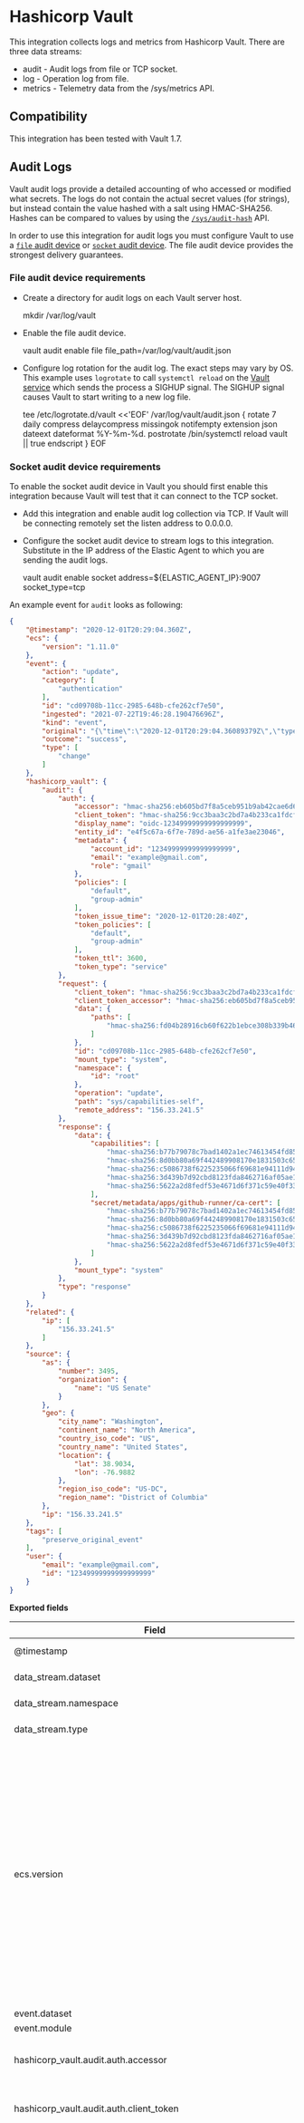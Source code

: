 # Hashicorp Vault

This integration collects logs and metrics from Hashicorp Vault. There are
three data streams:

- audit - Audit logs from file or TCP socket.
- log - Operation log from file.
- metrics - Telemetry data from the /sys/metrics API.

## Compatibility

This integration has been tested with Vault 1.7.

## Audit Logs

Vault audit logs provide a detailed accounting of who accessed or modified what
secrets. The logs do not contain the actual secret values (for strings), but
instead contain the value hashed with a salt using HMAC-SHA256. Hashes can be
compared to values by using the
[`/sys/audit-hash`](https://www.vaultproject.io/api/system/audit-hash.html) API.

In order to use this integration for audit logs you must configure Vault
to use a [`file` audit device](https://www.vaultproject.io/docs/audit/file)
or [`socket` audit device](https://www.vaultproject.io/docs/audit/socket). The
file audit device provides the strongest delivery guarantees.

### File audit device requirements

- Create a directory for audit logs on each Vault server host.

    mkdir /var/log/vault

- Enable the file audit device.

    vault audit enable file file_path=/var/log/vault/audit.json

- Configure log rotation for the audit log. The exact steps may vary by OS.
This example uses `logrotate` to call `systemctl reload` on the
[Vault service](https://learn.hashicorp.com/tutorials/vault/deployment-guide#step-3-configure-systemd)
which sends the process a SIGHUP signal. The SIGHUP signal causes Vault to start
writing to a new log file.
  
    tee /etc/logrotate.d/vault <<'EOF'
    /var/log/vault/audit.json {
      rotate 7
      daily
      compress
      delaycompress
      missingok
      notifempty
      extension json
      dateext
      dateformat %Y-%m-%d.
      postrotate
          /bin/systemctl reload vault || true
      endscript
    }
    EOF
  
### Socket audit device requirements

To enable the socket audit device in Vault you should first enable this
integration because Vault will test that it can connect to the TCP socket.

- Add this integration and enable audit log collection via TCP. If Vault will
be connecting remotely set the listen address to 0.0.0.0.
  
- Configure the socket audit device to stream logs to this integration.
Substitute in the IP address of the Elastic Agent to which you are sending the
audit logs.

    vault audit enable socket address=${ELASTIC_AGENT_IP}:9007 socket_type=tcp

An example event for `audit` looks as following:

```json
{
    "@timestamp": "2020-12-01T20:29:04.360Z",
    "ecs": {
        "version": "1.11.0"
    },
    "event": {
        "action": "update",
        "category": [
            "authentication"
        ],
        "id": "cd09708b-11cc-2985-648b-cfe262cf7e50",
        "ingested": "2021-07-22T19:46:28.190476696Z",
        "kind": "event",
        "original": "{\"time\":\"2020-12-01T20:29:04.36089379Z\",\"type\":\"response\",\"auth\":{\"client_token\":\"hmac-sha256:9cc3baa3c2bd7a4b233ca1fdcf69df91c8f2a9f14ddda54a4039190f581dd327\",\"accessor\":\"hmac-sha256:eb605bd7f8a5ceb951b9ab42cae6d6c3f12f203cb2c2a78e33e899f77dceb931\",\"display_name\":\"oidc-12349999999999999999\",\"policies\":[\"default\",\"group-admin\"],\"token_policies\":[\"default\",\"group-admin\"],\"metadata\":{\"account_id\":\"12349999999999999999\",\"email\":\"example@gmail.com\",\"role\":\"gmail\"},\"entity_id\":\"e4f5c67a-6f7e-789d-ae56-a1fe3ae23046\",\"token_type\":\"service\",\"token_ttl\":3600,\"token_issue_time\":\"2020-12-01T20:28:40Z\"},\"request\":{\"id\":\"cd09708b-11cc-2985-648b-cfe262cf7e50\",\"operation\":\"update\",\"mount_type\":\"system\",\"client_token\":\"hmac-sha256:9cc3baa3c2bd7a4b233ca1fdcf69df91c8f2a9f14ddda54a4039190f581dd327\",\"client_token_accessor\":\"hmac-sha256:eb605bd7f8a5ceb951b9ab42cae6d6c3f12f203cb2c2a78e33e899f77dceb931\",\"namespace\":{\"id\":\"root\"},\"path\":\"sys/capabilities-self\",\"data\":{\"paths\":[\"hmac-sha256:fd04b28916cb60f622b1ebce308b339b468f5da93fa735f985f4435049627a27\"]},\"remote_address\":\"156.33.241.5\"},\"response\":{\"mount_type\":\"system\",\"data\":{\"capabilities\":[\"hmac-sha256:b77b79078c7bad1402a1ec74613454fd85efa203f1aa557fd2a9718cfd4ef367\",\"hmac-sha256:8d0bb80a69f442489908170e1831503c65b2f9d45a3250eac21fc16840416e5a\",\"hmac-sha256:c5086738f6225235066f69681e94111d94a45a268e9f0c64c6105073e32e8176\",\"hmac-sha256:3d439b7d92cbd8123fda8462716af05ae15710c8e2905eaba8d5452fccbad2f2\",\"hmac-sha256:5622a2d8fedf53e4671d6f371c59e40f3379030815fd4bb4126fdedce5fc87bb\"],\"secret/metadata/apps/github-runner/ca-cert\":[\"hmac-sha256:b77b79078c7bad1402a1ec74613454fd85efa203f1aa557fd2a9718cfd4ef367\",\"hmac-sha256:8d0bb80a69f442489908170e1831503c65b2f9d45a3250eac21fc16840416e5a\",\"hmac-sha256:c5086738f6225235066f69681e94111d94a45a268e9f0c64c6105073e32e8176\",\"hmac-sha256:3d439b7d92cbd8123fda8462716af05ae15710c8e2905eaba8d5452fccbad2f2\",\"hmac-sha256:5622a2d8fedf53e4671d6f371c59e40f3379030815fd4bb4126fdedce5fc87bb\"]}}}",
        "outcome": "success",
        "type": [
            "change"
        ]
    },
    "hashicorp_vault": {
        "audit": {
            "auth": {
                "accessor": "hmac-sha256:eb605bd7f8a5ceb951b9ab42cae6d6c3f12f203cb2c2a78e33e899f77dceb931",
                "client_token": "hmac-sha256:9cc3baa3c2bd7a4b233ca1fdcf69df91c8f2a9f14ddda54a4039190f581dd327",
                "display_name": "oidc-12349999999999999999",
                "entity_id": "e4f5c67a-6f7e-789d-ae56-a1fe3ae23046",
                "metadata": {
                    "account_id": "12349999999999999999",
                    "email": "example@gmail.com",
                    "role": "gmail"
                },
                "policies": [
                    "default",
                    "group-admin"
                ],
                "token_issue_time": "2020-12-01T20:28:40Z",
                "token_policies": [
                    "default",
                    "group-admin"
                ],
                "token_ttl": 3600,
                "token_type": "service"
            },
            "request": {
                "client_token": "hmac-sha256:9cc3baa3c2bd7a4b233ca1fdcf69df91c8f2a9f14ddda54a4039190f581dd327",
                "client_token_accessor": "hmac-sha256:eb605bd7f8a5ceb951b9ab42cae6d6c3f12f203cb2c2a78e33e899f77dceb931",
                "data": {
                    "paths": [
                        "hmac-sha256:fd04b28916cb60f622b1ebce308b339b468f5da93fa735f985f4435049627a27"
                    ]
                },
                "id": "cd09708b-11cc-2985-648b-cfe262cf7e50",
                "mount_type": "system",
                "namespace": {
                    "id": "root"
                },
                "operation": "update",
                "path": "sys/capabilities-self",
                "remote_address": "156.33.241.5"
            },
            "response": {
                "data": {
                    "capabilities": [
                        "hmac-sha256:b77b79078c7bad1402a1ec74613454fd85efa203f1aa557fd2a9718cfd4ef367",
                        "hmac-sha256:8d0bb80a69f442489908170e1831503c65b2f9d45a3250eac21fc16840416e5a",
                        "hmac-sha256:c5086738f6225235066f69681e94111d94a45a268e9f0c64c6105073e32e8176",
                        "hmac-sha256:3d439b7d92cbd8123fda8462716af05ae15710c8e2905eaba8d5452fccbad2f2",
                        "hmac-sha256:5622a2d8fedf53e4671d6f371c59e40f3379030815fd4bb4126fdedce5fc87bb"
                    ],
                    "secret/metadata/apps/github-runner/ca-cert": [
                        "hmac-sha256:b77b79078c7bad1402a1ec74613454fd85efa203f1aa557fd2a9718cfd4ef367",
                        "hmac-sha256:8d0bb80a69f442489908170e1831503c65b2f9d45a3250eac21fc16840416e5a",
                        "hmac-sha256:c5086738f6225235066f69681e94111d94a45a268e9f0c64c6105073e32e8176",
                        "hmac-sha256:3d439b7d92cbd8123fda8462716af05ae15710c8e2905eaba8d5452fccbad2f2",
                        "hmac-sha256:5622a2d8fedf53e4671d6f371c59e40f3379030815fd4bb4126fdedce5fc87bb"
                    ]
                },
                "mount_type": "system"
            },
            "type": "response"
        }
    },
    "related": {
        "ip": [
            "156.33.241.5"
        ]
    },
    "source": {
        "as": {
            "number": 3495,
            "organization": {
                "name": "US Senate"
            }
        },
        "geo": {
            "city_name": "Washington",
            "continent_name": "North America",
            "country_iso_code": "US",
            "country_name": "United States",
            "location": {
                "lat": 38.9034,
                "lon": -76.9882
            },
            "region_iso_code": "US-DC",
            "region_name": "District of Columbia"
        },
        "ip": "156.33.241.5"
    },
    "tags": [
        "preserve_original_event"
    ],
    "user": {
        "email": "example@gmail.com",
        "id": "12349999999999999999"
    }
}
```

**Exported fields**

| Field | Description | Type |
|---|---|---|
| @timestamp | Event timestamp. | date |
| data_stream.dataset | Data stream dataset. | constant_keyword |
| data_stream.namespace | Data stream namespace. | constant_keyword |
| data_stream.type | Data stream type. | constant_keyword |
| ecs.version | ECS version this event conforms to. `ecs.version` is a required field and must exist in all events. When querying across multiple indices -- which may conform to slightly different ECS versions -- this field lets integrations adjust to the schema version of the events. | keyword |
| event.dataset | Event dataset | constant_keyword |
| event.module | Event module | constant_keyword |
| hashicorp_vault.audit.auth.accessor | This is an HMAC of the client token accessor | keyword |
| hashicorp_vault.audit.auth.client_token | This is an HMAC of the client's token ID. | keyword |
| hashicorp_vault.audit.auth.display_name | Display name is a non-security sensitive identifier that is applicable to this auth. It is used for logging and prefixing of dynamic secrets. For example, it may be "armon" for the github credential backend. If the client token is used to generate a SQL credential, the user may be "github-armon-uuid". This is to help identify the source without using audit tables. | keyword |
| hashicorp_vault.audit.auth.entity_id | Entity ID is the identifier of the entity in identity store to which the identity of the authenticating client belongs to. | keyword |
| hashicorp_vault.audit.auth.external_namespace_policies | External namespace policies represent the policies authorized from different namespaces indexed by respective namespace identifiers. | flattened |
| hashicorp_vault.audit.auth.identity_policies | These are the policies sourced from the identity. | keyword |
| hashicorp_vault.audit.auth.metadata | This will contain a list of metadata key/value pairs associated with the authenticated user. | flattened |
| hashicorp_vault.audit.auth.no_default_policy | Indicates that the default policy should not be added by core when creating a token. The default policy will still be added if it's explicitly defined. | boolean |
| hashicorp_vault.audit.auth.policies | Policies is the list of policies that the authenticated user is associated with. | keyword |
| hashicorp_vault.audit.auth.remaining_uses |  | long |
| hashicorp_vault.audit.auth.token_issue_time |  | date |
| hashicorp_vault.audit.auth.token_policies | These are the policies sourced from the token. | keyword |
| hashicorp_vault.audit.auth.token_ttl |  | long |
| hashicorp_vault.audit.auth.token_type |  | keyword |
| hashicorp_vault.audit.error | If an error occurred with the request, the error message is included in this field's value. | keyword |
| hashicorp_vault.audit.request.client_token | This is an HMAC of the client's token ID. | keyword |
| hashicorp_vault.audit.request.client_token_accessor | This is an HMAC of the client token accessor. | keyword |
| hashicorp_vault.audit.request.data | The data object will contain secret data in key/value pairs. | flattened |
| hashicorp_vault.audit.request.headers | Additional HTTP headers specified by the client as part of the request. | flattened |
| hashicorp_vault.audit.request.id | This is the unique request identifier. | keyword |
| hashicorp_vault.audit.request.mount_type |  | keyword |
| hashicorp_vault.audit.request.namespace.id |  | keyword |
| hashicorp_vault.audit.request.namespace.path |  | keyword |
| hashicorp_vault.audit.request.operation | This is the type of operation which corresponds to path capabilities and is expected to be one of: create, read, update, delete, or list. | keyword |
| hashicorp_vault.audit.request.path | The requested Vault path for operation. | keyword |
| hashicorp_vault.audit.request.policy_override | Policy override indicates that the requestor wishes to override soft-mandatory Sentinel policies. | boolean |
| hashicorp_vault.audit.request.remote_address | The IP address of the client making the request. | ip |
| hashicorp_vault.audit.request.wrap_ttl | If the token is wrapped, this displays configured wrapped TTL in seconds. | long |
| hashicorp_vault.audit.response.auth.accessor |  | keyword |
| hashicorp_vault.audit.response.auth.client_token |  | keyword |
| hashicorp_vault.audit.response.auth.display_name |  | keyword |
| hashicorp_vault.audit.response.auth.entity_id |  | keyword |
| hashicorp_vault.audit.response.auth.external_namespace_policies |  | flattened |
| hashicorp_vault.audit.response.auth.identity_policies |  | keyword |
| hashicorp_vault.audit.response.auth.metadata |  | flattened |
| hashicorp_vault.audit.response.auth.no_default_policy |  | boolean |
| hashicorp_vault.audit.response.auth.num_uses |  | long |
| hashicorp_vault.audit.response.auth.policies |  |  |
| hashicorp_vault.audit.response.auth.token_issue_time |  | date |
| hashicorp_vault.audit.response.auth.token_policies |  | keyword |
| hashicorp_vault.audit.response.auth.token_ttl | Time to live for the token in seconds. | long |
| hashicorp_vault.audit.response.auth.token_type |  | keyword |
| hashicorp_vault.audit.response.data | Response payload. | flattened |
| hashicorp_vault.audit.response.headers | Headers will contain the http headers from the plugin that it wishes to have as part of the output. | flattened |
| hashicorp_vault.audit.response.mount_type |  | keyword |
| hashicorp_vault.audit.response.redirect | Redirect is an HTTP URL to redirect to for further authentication. This is only valid for credential backends. This will be blanked for any logical backend and ignored. | keyword |
| hashicorp_vault.audit.response.wrap_info.accessor | The token accessor for the wrapped response token. | keyword |
| hashicorp_vault.audit.response.wrap_info.creation_path | Creation path is the original request path that was used to create the wrapped response. | keyword |
| hashicorp_vault.audit.response.wrap_info.creation_time | The creation time. This can be used with the TTL to figure out an expected expiration. | date |
| hashicorp_vault.audit.response.wrap_info.token | The token containing the wrapped response. | keyword |
| hashicorp_vault.audit.response.wrap_info.ttl | Specifies the desired TTL of the wrapping token. | long |
| hashicorp_vault.audit.response.wrap_info.wrapped_accessor | The token accessor for the wrapped response token. | keyword |
| hashicorp_vault.audit.type | Audit record type (request or response). | keyword |
| input.type |  | keyword |
| log.file.path | Full path to the log file this event came from, including the file name. It should include the drive letter, when appropriate. If the event wasn't read from a log file, do not populate this field. | keyword |
| log.offset |  | long |
| log.source.address | Source address (IP and port) of the log message. | keyword |
| message | For log events the message field contains the log message, optimized for viewing in a log viewer. For structured logs without an original message field, other fields can be concatenated to form a human-readable summary of the event. If multiple messages exist, they can be combined into one message. | text |
| nomad.allocation.id | Nomad allocation ID | keyword |
| nomad.namespace | Nomad namespace. | keyword |
| nomad.node.id | Nomad node ID. | keyword |
| nomad.task.name | Nomad task name. | keyword |
| related.ip | All of the IPs seen on your event. | ip |
| source.as.number | Unique number allocated to the autonomous system. The autonomous system number (ASN) uniquely identifies each network on the Internet. | long |
| source.as.organization.name | Organization name. | keyword |
| source.geo.city_name | City name. | keyword |
| source.geo.continent_name | Name of the continent. | keyword |
| source.geo.country_iso_code | Country ISO code. | keyword |
| source.geo.country_name | Country name. | keyword |
| source.geo.location | Longitude and latitude. | geo_point |
| source.geo.region_iso_code | Region ISO code. | keyword |
| source.geo.region_name | Region name. | keyword |
| source.ip | IP address of the source (IPv4 or IPv6). | ip |
| tags | List of keywords used to tag each event. | keyword |
| user.email | User email address. | keyword |
| user.id | Unique identifier of the user. | keyword |


## Operational Logs

Vault outputs its logs to stdout. In order to use the package to collect the
operational log you will need to direct its output to a file.

This table shows how the Vault field names are mapped in events. The remaining
structured data fields (indicated by the `*`) are placed under
`hashicorp_vault.log` which is mapped as `flattened` to allow for arbitrary
fields without causing mapping explosions or type conflicts.

| Original Field 	| Package Field         	|
|----------------	|-----------------------	|
| `@timestamp`   	| `@timestamp`          	|
| `@module`      	| `log.logger`          	|
| `@level`       	| `log.level`           	|
| `@message`     	| `message`             	|
| `*`            	| `hashicorp_vault.log` 	|

### Requirements

By default, Vault uses its `standard` log output as opposed to `json`. Please
enable the JSON output in order to have the log data in a structured format. In
a config file for Vault add the following:

```hcl
log_format = "json"
```

An example event for `log` looks as following:

```json
{
    "@timestamp": "2021-07-09T17:20:27.182Z",
    "ecs": {
        "version": "1.11.0"
    },
    "event": {
        "ingested": "2021-07-22T19:26:33.689669663Z",
        "kind": "event",
        "original": "{\"@level\":\"info\",\"@message\":\"starting listener\",\"@module\":\"core.cluster-listener.tcp\",\"@timestamp\":\"2021-07-09T17:20:27.182327Z\",\"listener_address\":{\"IP\":\"0.0.0.0\",\"Port\":8201,\"Zone\":\"\"}}"
    },
    "hashicorp_vault": {
        "log": {
            "listener_address": {
                "IP": "0.0.0.0",
                "Port": 8201,
                "Zone": ""
            }
        }
    },
    "log": {
        "level": "info",
        "logger": "core.cluster-listener.tcp"
    },
    "message": "starting listener",
    "tags": [
        "preserve_original_event"
    ]
}
```

**Exported fields**

| Field | Description | Type |
|---|---|---|
| @timestamp | Event timestamp. | date |
| data_stream.dataset | Data stream dataset. | constant_keyword |
| data_stream.namespace | Data stream namespace. | constant_keyword |
| data_stream.type | Data stream type. | constant_keyword |
| ecs.version | ECS version this event conforms to. `ecs.version` is a required field and must exist in all events. When querying across multiple indices -- which may conform to slightly different ECS versions -- this field lets integrations adjust to the schema version of the events. | keyword |
| event.dataset | Event dataset | constant_keyword |
| event.module | Event module | constant_keyword |
| file.path | Full path to the file, including the file name. It should include the drive letter, when appropriate. | keyword |
| hashicorp_vault.log |  | flattened |
| input.type |  | keyword |
| log.file.path | Full path to the log file this event came from, including the file name. It should include the drive letter, when appropriate. If the event wasn't read from a log file, do not populate this field. | keyword |
| log.level | Original log level of the log event. If the source of the event provides a log level or textual severity, this is the one that goes in `log.level`. If your source doesn't specify one, you may put your event transport's severity here (e.g. Syslog severity). Some examples are `warn`, `err`, `i`, `informational`. | keyword |
| log.logger | The name of the logger inside an application. This is usually the name of the class which initialized the logger, or can be a custom name. | keyword |
| log.offset |  | long |
| message | For log events the message field contains the log message, optimized for viewing in a log viewer. For structured logs without an original message field, other fields can be concatenated to form a human-readable summary of the event. If multiple messages exist, they can be combined into one message. | text |
| tags | List of keywords used to tag each event. | keyword |


## Metrics

Vault can provide [telemetry](https://www.vaultproject.io/docs/configuration/telemetry)
information in the form of Prometheus metrics. You can verify that metrics are
enabled by making an HTTP request to
`http://vault_server:8200/v1/sys/metrics?format=prometheus` on your Vault server.

### Requirements

You must configure the Vault prometheus endpoint to disable the hostname
prefixing. It's recommended to also enable the hostname label.

```hcl
telemetry {
  disable_hostname = true
  enable_hostname_label = true
}
```

**Exported fields**

| Field | Description | Type |
|---|---|---|
| @timestamp | Event timestamp. | date |
| data_stream.dataset | Data stream dataset. | constant_keyword |
| data_stream.namespace | Data stream namespace. | constant_keyword |
| data_stream.type | Data stream type. | constant_keyword |
| ecs.version | ECS version this event conforms to. `ecs.version` is a required field and must exist in all events. When querying across multiple indices -- which may conform to slightly different ECS versions -- this field lets integrations adjust to the schema version of the events. | keyword |
| event.dataset | Event dataset | constant_keyword |
| event.module | Event module | constant_keyword |
| hashicorp_vault.metrics.go_gc_duration_seconds.value |  | unsigned_long |
| hashicorp_vault.metrics.go_gc_duration_seconds_count.counter |  | unsigned_long |
| hashicorp_vault.metrics.go_gc_duration_seconds_count.rate |  | float |
| hashicorp_vault.metrics.go_gc_duration_seconds_sum.counter |  | unsigned_long |
| hashicorp_vault.metrics.go_gc_duration_seconds_sum.rate |  | float |
| hashicorp_vault.metrics.go_goroutines.value |  | unsigned_long |
| hashicorp_vault.metrics.go_info.value |  | unsigned_long |
| hashicorp_vault.metrics.go_memstats_alloc_bytes.value |  | unsigned_long |
| hashicorp_vault.metrics.go_memstats_alloc_bytes_total.counter |  | unsigned_long |
| hashicorp_vault.metrics.go_memstats_alloc_bytes_total.rate |  | float |
| hashicorp_vault.metrics.go_memstats_buck_hash_sys_bytes.value |  | unsigned_long |
| hashicorp_vault.metrics.go_memstats_frees_total.counter |  | unsigned_long |
| hashicorp_vault.metrics.go_memstats_frees_total.rate |  | float |
| hashicorp_vault.metrics.go_memstats_gc_cpu_fraction.value |  | unsigned_long |
| hashicorp_vault.metrics.go_memstats_gc_sys_bytes.value |  | unsigned_long |
| hashicorp_vault.metrics.go_memstats_heap_alloc_bytes.value |  | unsigned_long |
| hashicorp_vault.metrics.go_memstats_heap_idle_bytes.value |  | unsigned_long |
| hashicorp_vault.metrics.go_memstats_heap_inuse_bytes.value |  | unsigned_long |
| hashicorp_vault.metrics.go_memstats_heap_objects.value |  | unsigned_long |
| hashicorp_vault.metrics.go_memstats_heap_released_bytes.value |  | unsigned_long |
| hashicorp_vault.metrics.go_memstats_heap_sys_bytes.value |  | unsigned_long |
| hashicorp_vault.metrics.go_memstats_last_gc_time_seconds.value |  | unsigned_long |
| hashicorp_vault.metrics.go_memstats_lookups_total.counter |  | unsigned_long |
| hashicorp_vault.metrics.go_memstats_lookups_total.rate |  | float |
| hashicorp_vault.metrics.go_memstats_mallocs_total.counter |  | unsigned_long |
| hashicorp_vault.metrics.go_memstats_mallocs_total.rate |  | float |
| hashicorp_vault.metrics.go_memstats_mcache_inuse_bytes.value |  | unsigned_long |
| hashicorp_vault.metrics.go_memstats_mcache_sys_bytes.value |  | unsigned_long |
| hashicorp_vault.metrics.go_memstats_mspan_inuse_bytes.value |  | unsigned_long |
| hashicorp_vault.metrics.go_memstats_mspan_sys_bytes.value |  | unsigned_long |
| hashicorp_vault.metrics.go_memstats_next_gc_bytes.value |  | unsigned_long |
| hashicorp_vault.metrics.go_memstats_other_sys_bytes.value |  | unsigned_long |
| hashicorp_vault.metrics.go_memstats_stack_inuse_bytes.value |  | unsigned_long |
| hashicorp_vault.metrics.go_memstats_stack_sys_bytes.value |  | unsigned_long |
| hashicorp_vault.metrics.go_memstats_sys_bytes.value |  | unsigned_long |
| hashicorp_vault.metrics.go_threads.value |  | unsigned_long |
| hashicorp_vault.metrics.process_cpu_seconds_total.counter |  | unsigned_long |
| hashicorp_vault.metrics.process_cpu_seconds_total.rate |  | float |
| hashicorp_vault.metrics.process_max_fds.value |  | unsigned_long |
| hashicorp_vault.metrics.process_open_fds.value |  | unsigned_long |
| hashicorp_vault.metrics.process_resident_memory_bytes.value |  | unsigned_long |
| hashicorp_vault.metrics.process_start_time_seconds.value |  | unsigned_long |
| hashicorp_vault.metrics.process_virtual_memory_bytes.value |  | unsigned_long |
| hashicorp_vault.metrics.process_virtual_memory_max_bytes.value |  | unsigned_long |
| hashicorp_vault.metrics.up.value |  | unsigned_long |
| hashicorp_vault.metrics.vault_audit_log_request_count.counter |  | unsigned_long |
| hashicorp_vault.metrics.vault_audit_log_request_count.rate |  | float |
| hashicorp_vault.metrics.vault_audit_log_request_failure.counter |  | unsigned_long |
| hashicorp_vault.metrics.vault_audit_log_request_failure.rate |  | float |
| hashicorp_vault.metrics.vault_audit_log_request_sum.counter |  | unsigned_long |
| hashicorp_vault.metrics.vault_audit_log_request_sum.rate |  | float |
| hashicorp_vault.metrics.vault_audit_log_response_count.counter |  | unsigned_long |
| hashicorp_vault.metrics.vault_audit_log_response_count.rate |  | float |
| hashicorp_vault.metrics.vault_audit_log_response_failure.counter |  | unsigned_long |
| hashicorp_vault.metrics.vault_audit_log_response_failure.rate |  | float |
| hashicorp_vault.metrics.vault_audit_log_response_sum.counter |  | unsigned_long |
| hashicorp_vault.metrics.vault_audit_log_response_sum.rate |  | float |
| hashicorp_vault.metrics.vault_barrier_delete_count.counter |  | unsigned_long |
| hashicorp_vault.metrics.vault_barrier_delete_count.rate |  | float |
| hashicorp_vault.metrics.vault_barrier_delete_sum.counter |  | unsigned_long |
| hashicorp_vault.metrics.vault_barrier_delete_sum.rate |  | float |
| hashicorp_vault.metrics.vault_barrier_estimated_encryptions.counter |  | unsigned_long |
| hashicorp_vault.metrics.vault_barrier_estimated_encryptions.rate |  | float |
| hashicorp_vault.metrics.vault_barrier_get.value |  | unsigned_long |
| hashicorp_vault.metrics.vault_barrier_get_count.counter |  | unsigned_long |
| hashicorp_vault.metrics.vault_barrier_get_count.rate |  | float |
| hashicorp_vault.metrics.vault_barrier_get_sum.counter |  | unsigned_long |
| hashicorp_vault.metrics.vault_barrier_get_sum.rate |  | float |
| hashicorp_vault.metrics.vault_barrier_list_count.counter |  | unsigned_long |
| hashicorp_vault.metrics.vault_barrier_list_count.rate |  | float |
| hashicorp_vault.metrics.vault_barrier_list_sum.counter |  | unsigned_long |
| hashicorp_vault.metrics.vault_barrier_list_sum.rate |  | float |
| hashicorp_vault.metrics.vault_barrier_put.value |  | unsigned_long |
| hashicorp_vault.metrics.vault_barrier_put_count.counter |  | unsigned_long |
| hashicorp_vault.metrics.vault_barrier_put_count.rate |  | float |
| hashicorp_vault.metrics.vault_barrier_put_sum.counter |  | unsigned_long |
| hashicorp_vault.metrics.vault_barrier_put_sum.rate |  | float |
| hashicorp_vault.metrics.vault_cache_hit.counter |  | unsigned_long |
| hashicorp_vault.metrics.vault_cache_hit.rate |  | float |
| hashicorp_vault.metrics.vault_cache_miss.counter |  | unsigned_long |
| hashicorp_vault.metrics.vault_cache_miss.rate |  | float |
| hashicorp_vault.metrics.vault_cache_write.counter |  | unsigned_long |
| hashicorp_vault.metrics.vault_cache_write.rate |  | float |
| hashicorp_vault.metrics.vault_core_active.value |  | unsigned_long |
| hashicorp_vault.metrics.vault_core_check_token_count.counter |  | unsigned_long |
| hashicorp_vault.metrics.vault_core_check_token_count.rate |  | float |
| hashicorp_vault.metrics.vault_core_check_token_sum.counter |  | unsigned_long |
| hashicorp_vault.metrics.vault_core_check_token_sum.rate |  | float |
| hashicorp_vault.metrics.vault_core_fetch_acl_and_token_count.counter |  | unsigned_long |
| hashicorp_vault.metrics.vault_core_fetch_acl_and_token_count.rate |  | float |
| hashicorp_vault.metrics.vault_core_fetch_acl_and_token_sum.counter |  | unsigned_long |
| hashicorp_vault.metrics.vault_core_fetch_acl_and_token_sum.rate |  | float |
| hashicorp_vault.metrics.vault_core_handle_login_request_count.counter |  | unsigned_long |
| hashicorp_vault.metrics.vault_core_handle_login_request_count.rate |  | float |
| hashicorp_vault.metrics.vault_core_handle_login_request_sum.counter |  | unsigned_long |
| hashicorp_vault.metrics.vault_core_handle_login_request_sum.rate |  | float |
| hashicorp_vault.metrics.vault_core_handle_request_count.counter |  | unsigned_long |
| hashicorp_vault.metrics.vault_core_handle_request_count.rate |  | float |
| hashicorp_vault.metrics.vault_core_handle_request_sum.counter |  | unsigned_long |
| hashicorp_vault.metrics.vault_core_handle_request_sum.rate |  | float |
| hashicorp_vault.metrics.vault_core_mount_table_num_entries.value |  | unsigned_long |
| hashicorp_vault.metrics.vault_core_mount_table_size.value |  | unsigned_long |
| hashicorp_vault.metrics.vault_core_post_unseal_count.counter |  | unsigned_long |
| hashicorp_vault.metrics.vault_core_post_unseal_count.rate |  | float |
| hashicorp_vault.metrics.vault_core_post_unseal_sum.counter |  | unsigned_long |
| hashicorp_vault.metrics.vault_core_post_unseal_sum.rate |  | float |
| hashicorp_vault.metrics.vault_core_pre_seal_count.counter |  | unsigned_long |
| hashicorp_vault.metrics.vault_core_pre_seal_count.rate |  | float |
| hashicorp_vault.metrics.vault_core_pre_seal_sum.counter |  | unsigned_long |
| hashicorp_vault.metrics.vault_core_pre_seal_sum.rate |  | float |
| hashicorp_vault.metrics.vault_core_replication_dr_primary.value |  | unsigned_long |
| hashicorp_vault.metrics.vault_core_replication_dr_secondary.value |  | unsigned_long |
| hashicorp_vault.metrics.vault_core_replication_performance_primary.value |  | unsigned_long |
| hashicorp_vault.metrics.vault_core_replication_performance_secondary.value |  | unsigned_long |
| hashicorp_vault.metrics.vault_core_unseal_count.counter |  | unsigned_long |
| hashicorp_vault.metrics.vault_core_unseal_count.rate |  | float |
| hashicorp_vault.metrics.vault_core_unseal_sum.counter |  | unsigned_long |
| hashicorp_vault.metrics.vault_core_unseal_sum.rate |  | float |
| hashicorp_vault.metrics.vault_core_unsealed.value |  | unsigned_long |
| hashicorp_vault.metrics.vault_expire_fetch_lease_times_by_token_count.counter |  | unsigned_long |
| hashicorp_vault.metrics.vault_expire_fetch_lease_times_by_token_count.rate |  | float |
| hashicorp_vault.metrics.vault_expire_fetch_lease_times_by_token_sum.counter |  | unsigned_long |
| hashicorp_vault.metrics.vault_expire_fetch_lease_times_by_token_sum.rate |  | float |
| hashicorp_vault.metrics.vault_expire_fetch_lease_times_count.counter |  | unsigned_long |
| hashicorp_vault.metrics.vault_expire_fetch_lease_times_count.rate |  | float |
| hashicorp_vault.metrics.vault_expire_fetch_lease_times_sum.counter |  | unsigned_long |
| hashicorp_vault.metrics.vault_expire_fetch_lease_times_sum.rate |  | float |
| hashicorp_vault.metrics.vault_expire_num_leases.value |  | unsigned_long |
| hashicorp_vault.metrics.vault_expire_register_auth_count.counter |  | unsigned_long |
| hashicorp_vault.metrics.vault_expire_register_auth_count.rate |  | float |
| hashicorp_vault.metrics.vault_expire_register_auth_sum.counter |  | unsigned_long |
| hashicorp_vault.metrics.vault_expire_register_auth_sum.rate |  | float |
| hashicorp_vault.metrics.vault_expire_revoke_by_token_count.counter |  | unsigned_long |
| hashicorp_vault.metrics.vault_expire_revoke_by_token_count.rate |  | float |
| hashicorp_vault.metrics.vault_expire_revoke_by_token_sum.counter |  | unsigned_long |
| hashicorp_vault.metrics.vault_expire_revoke_by_token_sum.rate |  | float |
| hashicorp_vault.metrics.vault_expire_revoke_common_count.counter |  | unsigned_long |
| hashicorp_vault.metrics.vault_expire_revoke_common_count.rate |  | float |
| hashicorp_vault.metrics.vault_expire_revoke_common_sum.counter |  | unsigned_long |
| hashicorp_vault.metrics.vault_expire_revoke_common_sum.rate |  | float |
| hashicorp_vault.metrics.vault_expire_revoke_count.counter |  | unsigned_long |
| hashicorp_vault.metrics.vault_expire_revoke_count.rate |  | float |
| hashicorp_vault.metrics.vault_expire_revoke_sum.counter |  | unsigned_long |
| hashicorp_vault.metrics.vault_expire_revoke_sum.rate |  | float |
| hashicorp_vault.metrics.vault_policy_get_policy_count.counter |  | unsigned_long |
| hashicorp_vault.metrics.vault_policy_get_policy_count.rate |  | float |
| hashicorp_vault.metrics.vault_policy_get_policy_sum.counter |  | unsigned_long |
| hashicorp_vault.metrics.vault_policy_get_policy_sum.rate |  | float |
| hashicorp_vault.metrics.vault_route_create_secret__count.counter |  | unsigned_long |
| hashicorp_vault.metrics.vault_route_create_secret__count.rate |  | float |
| hashicorp_vault.metrics.vault_route_create_secret__sum.counter |  | unsigned_long |
| hashicorp_vault.metrics.vault_route_create_secret__sum.rate |  | float |
| hashicorp_vault.metrics.vault_route_delete_secret__count.counter |  | unsigned_long |
| hashicorp_vault.metrics.vault_route_delete_secret__count.rate |  | float |
| hashicorp_vault.metrics.vault_route_delete_secret__sum.counter |  | unsigned_long |
| hashicorp_vault.metrics.vault_route_delete_secret__sum.rate |  | float |
| hashicorp_vault.metrics.vault_route_read_auth_token__count.counter |  | unsigned_long |
| hashicorp_vault.metrics.vault_route_read_auth_token__count.rate |  | float |
| hashicorp_vault.metrics.vault_route_read_auth_token__sum.counter |  | unsigned_long |
| hashicorp_vault.metrics.vault_route_read_auth_token__sum.rate |  | float |
| hashicorp_vault.metrics.vault_route_read_secret__count.counter |  | unsigned_long |
| hashicorp_vault.metrics.vault_route_read_secret__count.rate |  | float |
| hashicorp_vault.metrics.vault_route_read_secret__sum.counter |  | unsigned_long |
| hashicorp_vault.metrics.vault_route_read_secret__sum.rate |  | float |
| hashicorp_vault.metrics.vault_route_read_sys__count.counter |  | unsigned_long |
| hashicorp_vault.metrics.vault_route_read_sys__count.rate |  | float |
| hashicorp_vault.metrics.vault_route_read_sys__sum.counter |  | unsigned_long |
| hashicorp_vault.metrics.vault_route_read_sys__sum.rate |  | float |
| hashicorp_vault.metrics.vault_route_update_auth_token__count.counter |  | unsigned_long |
| hashicorp_vault.metrics.vault_route_update_auth_token__count.rate |  | float |
| hashicorp_vault.metrics.vault_route_update_auth_token__sum.counter |  | unsigned_long |
| hashicorp_vault.metrics.vault_route_update_auth_token__sum.rate |  | float |
| hashicorp_vault.metrics.vault_route_update_secret__count.counter |  | unsigned_long |
| hashicorp_vault.metrics.vault_route_update_secret__count.rate |  | float |
| hashicorp_vault.metrics.vault_route_update_secret__sum.counter |  | unsigned_long |
| hashicorp_vault.metrics.vault_route_update_secret__sum.rate |  | float |
| hashicorp_vault.metrics.vault_route_update_sys__count.counter |  | unsigned_long |
| hashicorp_vault.metrics.vault_route_update_sys__count.rate |  | float |
| hashicorp_vault.metrics.vault_route_update_sys__sum.counter |  | unsigned_long |
| hashicorp_vault.metrics.vault_route_update_sys__sum.rate |  | float |
| hashicorp_vault.metrics.vault_runtime_alloc_bytes.value |  | unsigned_long |
| hashicorp_vault.metrics.vault_runtime_free_count.value |  | unsigned_long |
| hashicorp_vault.metrics.vault_runtime_gc_pause_ns.value |  | unsigned_long |
| hashicorp_vault.metrics.vault_runtime_gc_pause_ns_count.counter |  | unsigned_long |
| hashicorp_vault.metrics.vault_runtime_gc_pause_ns_count.rate |  | float |
| hashicorp_vault.metrics.vault_runtime_gc_pause_ns_sum.counter |  | unsigned_long |
| hashicorp_vault.metrics.vault_runtime_gc_pause_ns_sum.rate |  | float |
| hashicorp_vault.metrics.vault_runtime_heap_objects.value |  | unsigned_long |
| hashicorp_vault.metrics.vault_runtime_malloc_count.value |  | unsigned_long |
| hashicorp_vault.metrics.vault_runtime_num_goroutines.value |  | unsigned_long |
| hashicorp_vault.metrics.vault_runtime_sys_bytes.value |  | unsigned_long |
| hashicorp_vault.metrics.vault_runtime_total_gc_pause_ns.value |  | unsigned_long |
| hashicorp_vault.metrics.vault_runtime_total_gc_runs.value |  | unsigned_long |
| hashicorp_vault.metrics.vault_seal_decrypt.counter |  | unsigned_long |
| hashicorp_vault.metrics.vault_seal_decrypt.rate |  | float |
| hashicorp_vault.metrics.vault_seal_decrypt_time_count.counter |  | unsigned_long |
| hashicorp_vault.metrics.vault_seal_decrypt_time_count.rate |  | float |
| hashicorp_vault.metrics.vault_seal_decrypt_time_sum.counter |  | unsigned_long |
| hashicorp_vault.metrics.vault_seal_decrypt_time_sum.rate |  | float |
| hashicorp_vault.metrics.vault_seal_encrypt.counter |  | unsigned_long |
| hashicorp_vault.metrics.vault_seal_encrypt.rate |  | float |
| hashicorp_vault.metrics.vault_seal_encrypt_time_count.counter |  | unsigned_long |
| hashicorp_vault.metrics.vault_seal_encrypt_time_count.rate |  | float |
| hashicorp_vault.metrics.vault_seal_encrypt_time_sum.counter |  | unsigned_long |
| hashicorp_vault.metrics.vault_seal_encrypt_time_sum.rate |  | float |
| hashicorp_vault.metrics.vault_seal_shamir_decrypt.counter |  | unsigned_long |
| hashicorp_vault.metrics.vault_seal_shamir_decrypt.rate |  | float |
| hashicorp_vault.metrics.vault_seal_shamir_decrypt_time_count.counter |  | unsigned_long |
| hashicorp_vault.metrics.vault_seal_shamir_decrypt_time_count.rate |  | float |
| hashicorp_vault.metrics.vault_seal_shamir_decrypt_time_sum.counter |  | unsigned_long |
| hashicorp_vault.metrics.vault_seal_shamir_decrypt_time_sum.rate |  | float |
| hashicorp_vault.metrics.vault_seal_shamir_encrypt.counter |  | unsigned_long |
| hashicorp_vault.metrics.vault_seal_shamir_encrypt.rate |  | float |
| hashicorp_vault.metrics.vault_seal_shamir_encrypt_time_count.counter |  | unsigned_long |
| hashicorp_vault.metrics.vault_seal_shamir_encrypt_time_count.rate |  | float |
| hashicorp_vault.metrics.vault_seal_shamir_encrypt_time_sum.counter |  | unsigned_long |
| hashicorp_vault.metrics.vault_seal_shamir_encrypt_time_sum.rate |  | float |
| hashicorp_vault.metrics.vault_token_createAccessor_count.counter |  | unsigned_long |
| hashicorp_vault.metrics.vault_token_createAccessor_count.rate |  | float |
| hashicorp_vault.metrics.vault_token_createAccessor_sum.counter |  | unsigned_long |
| hashicorp_vault.metrics.vault_token_createAccessor_sum.rate |  | float |
| hashicorp_vault.metrics.vault_token_create_count.counter |  | unsigned_long |
| hashicorp_vault.metrics.vault_token_create_count.rate |  | float |
| hashicorp_vault.metrics.vault_token_create_root.counter |  | unsigned_long |
| hashicorp_vault.metrics.vault_token_create_root.rate |  | float |
| hashicorp_vault.metrics.vault_token_create_sum.counter |  | unsigned_long |
| hashicorp_vault.metrics.vault_token_create_sum.rate |  | float |
| hashicorp_vault.metrics.vault_token_creation.counter |  | unsigned_long |
| hashicorp_vault.metrics.vault_token_creation.rate |  | float |
| hashicorp_vault.metrics.vault_token_lookup_count.counter |  | unsigned_long |
| hashicorp_vault.metrics.vault_token_lookup_count.rate |  | float |
| hashicorp_vault.metrics.vault_token_lookup_sum.counter |  | unsigned_long |
| hashicorp_vault.metrics.vault_token_lookup_sum.rate |  | float |
| hashicorp_vault.metrics.vault_token_revoke_tree_count.counter |  | unsigned_long |
| hashicorp_vault.metrics.vault_token_revoke_tree_count.rate |  | float |
| hashicorp_vault.metrics.vault_token_revoke_tree_sum.counter |  | unsigned_long |
| hashicorp_vault.metrics.vault_token_revoke_tree_sum.rate |  | float |
| hashicorp_vault.metrics.vault_token_store_count.counter |  | unsigned_long |
| hashicorp_vault.metrics.vault_token_store_count.rate |  | float |
| hashicorp_vault.metrics.vault_token_store_sum.counter |  | unsigned_long |
| hashicorp_vault.metrics.vault_token_store_sum.rate |  | float |
| labels | Custom key/value pairs. Can be used to add meta information to events. Should not contain nested objects. All values are stored as keyword. Example: `docker` and `k8s` labels. | object |
| labels.auth_method |  | keyword |
| labels.cluster |  | keyword |
| labels.creation_ttl |  | keyword |
| labels.host |  | keyword |
| labels.instance |  | keyword |
| labels.job |  | keyword |
| labels.local |  | keyword |
| labels.mount_point |  | keyword |
| labels.namespace |  | keyword |
| labels.quantile |  | keyword |
| labels.term |  | keyword |
| labels.token_type |  | keyword |
| labels.type |  | keyword |
| labels.version |  | keyword |
| service.type | The type of the service data is collected from. The type can be used to group and correlate logs and metrics from one service type. Example: If logs or metrics are collected from Elasticsearch, `service.type` would be `elasticsearch`. | keyword |

